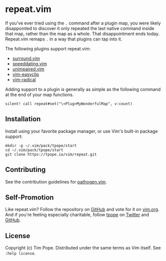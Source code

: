 # repeat.vim

If you've ever tried using the `.` command after a plugin map, you were
likely disappointed to discover it only repeated the last native command
inside that map, rather than the map as a whole.  That disappointment
ends today.  Repeat.vim remaps `.` in a way that plugins can tap into
it.

The following plugins support repeat.vim:

* [surround.vim](https://github.com/tpope/vim-surround)
* [speeddating.vim](https://github.com/tpope/vim-speeddating)
* [unimpaired.vim](https://github.com/tpope/vim-unimpaired)
* [vim-easyclip](https://github.com/svermeulen/vim-easyclip)
* [vim-radical](https://github.com/glts/vim-radical)

Adding support to a plugin is generally as simple as the following
command at the end of your map functions.

    silent! call repeat#set("\<Plug>MyWonderfulMap", v:count)

## Installation

Install using your favorite package manager, or use Vim's built-in package
support:

    mkdir -p ~/.vim/pack/tpope/start
    cd ~/.vim/pack/tpope/start
    git clone https://tpope.io/vim/repeat.git

## Contributing

See the contribution guidelines for
[pathogen.vim](https://github.com/tpope/vim-pathogen#readme).

## Self-Promotion

Like repeat.vim? Follow the repository on
[GitHub](https://github.com/tpope/vim-repeat) and vote for it on
[vim.org](http://www.vim.org/scripts/script.php?script_id=2136).  And if
you're feeling especially charitable, follow [tpope](http://tpo.pe/) on
[Twitter](http://twitter.com/tpope) and
[GitHub](https://github.com/tpope).

## License

Copyright (c) Tim Pope.  Distributed under the same terms as Vim itself.
See `:help license`.
